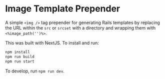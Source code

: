 # Image Template Prepender

A simple `<img />` tag prepender for generating Rails templates by replacing the URL within the `src` or `srcset` with a directory and wrapping them with `<%image_path('')%>`.

This was built with NextJS. To install and run:

```sh
npm install
npm run build
npm run start
```

To develop, run `npm run dev`.
